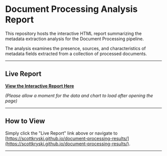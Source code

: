 # Document Processing Analysis Report

This repository hosts the interactive HTML report summarizing the metadata extraction analysis for the Document Processing pipeline.

The analysis examines the presence, sources, and characteristics of metadata fields extracted from a collection of processed documents.

---

## Live Report

**[View the Interactive Report Here](https://scottkryski.github.io/document-processing-results/)**

*(Please allow a moment for the data and chart to load after opening the page)*

---

## How to View

Simply click the "Live Report" link above or navigate to [https://scottkryski.github.io/document-processing-results/](https://scottkryski.github.io/document-processing-results/).

---